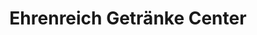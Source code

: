 ---
title: "Ehrenreich Getränke Center"
url: /krumbach-schwaben/ehrenreich-getraenke-center/
shop: Getränke
---